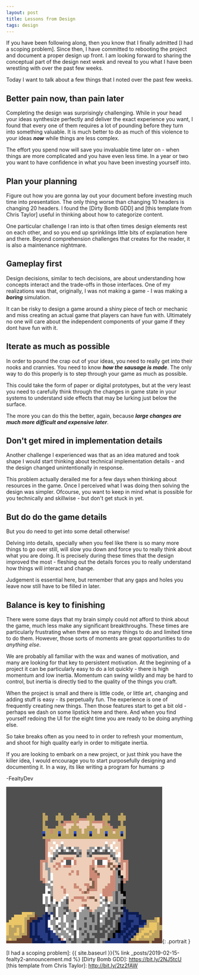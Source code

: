 ```yaml
---
layout: post
title: Lessons from Design
tags: design
---
```


If you have been following along, then you know that I finally admitted [I had a scoping problem]. Since then, I have committed to rebooting the project and document a proper design up front. I am looking forward to sharing the conceptual part of the design next week and reveal to you what I have been wrestling with over the past few weeks.

Today I want to talk about a few things that I noted over the past few weeks.

## Better pain now, than pain later

Completing the design was surprisingly challenging. While in your head your ideas synthesize perfectly and deliver the exact experience you want, I found that every one of them requires a lot of pounding before they turn into something valuable. It is much better to do as much of this violence to your ideas ***now*** while things are less complex.

The effort you spend now will save you invaluable time later on - when things are more complicated and you have even less time. In a year or two you want to have confidence in what you have been investing yourself into.

## Plan your planning

Figure out how you are gonna lay out your document before investing much time into presentation. The only thing worse than changing 10 headers is changing 20 headers. I found the [Dirty Bomb GDD] and [this template from Chris Taylor] useful in thinking about how to categorize content.

One particular challenge I ran into is that often times design elements rest on each other, and so you end up sprinklings little bits of explanation here and there. Beyond comprehension challenges that creates for the reader, it is also a maintenance nightmare.

## Gameplay first

Design decisions, similar to tech decisions, are about understanding how concepts interact and the trade-offs in those interfaces. One of my realizations was that, originally, I was not making a game - I was making a ***boring*** simulation.

It can be risky to design a game around a shiny piece of tech or mechanic and miss creating an actual game that players can have fun with. Ultimately no one will care about the independent components of your game if they dont have fun with it.

## Iterate as much as possible

In order to pound the crap out of your ideas, you need to really get into their nooks and crannies. You need to know ***how the sausage is made***. The only way to do this properly is to step through your game as much as possible.

This could take the form of paper or digital prototypes, but at the very least  you need to carefully think through the changes in game state in your systems to understand side effects that may be lurking just below the surface.

The more you can do this the better, again, because ***large changes are much more difficult and expensive later***.

## Don't get mired in implementation details

Another challenge I experienced was that as an idea matured and took shape I would start thinking about technical implementation details - and the design changed unintentionally in response.

This problem actually derailed me for a few days when thinking about resources in the game. Once I perceived what I was doing then solving the design was simpler. Ofcourse, you want to keep in mind what is possible for you technically and skillwise - but don't get stuck in yet.

## But do do the game details

But you do need to get into some detail otherwise!

Delving into details, specially when you feel like there is so many more things to go over still, will slow you down and force you to really think about what you are doing. It is precisely during these times that the design improved the most - fleshing out the details forces you to really understand how things will interact and change.

Judgement is essential here, but remember that any gaps and holes you leave now still have to be filled in later.

## Balance is key to finishing

There were some days that my brain simply could not afford to think about the game, much less make any significant breakthroughs. These times are particularly frustrating when there are so many things to do and limited time to do them. However, those sorts of moments are great opportunities to do *anything else*.

We are probably all familiar with the wax and wanes of motivation, and many are looking for that key to persistent motivation. At the beginning of a project it can be particularly easy to do a lot quickly - there is high momentum and low inertia. Momentum can swing wildly and may be hard to control, but inertia is directly tied to the quality of the things you craft.

When the project is small and there is little code, or little art, changing and adding stuff is easy - its perpetually fun. The experience is one of frequently creating new things. Then those features start to get a bit old - perhaps we dash on some lipstick here and there. And when you find yourself redoing the UI for the eight time you are ready to be doing anything else.

So take breaks often as you need to in order to refresh your momentum, and shoot for high quality early in order to mitigate inertia.

If you are looking to embark on a new project, or just think you have the killer idea, I would encourage you to start purposefully designing and documenting it. In a way, its like writing a program for humans :p

-FealtyDev

![FealtyDevPortrait](/public/images/fealtydevportrait.jpeg){: .portrait }

[I had a scoping problem]: {{ site.baseurl }}{% link _posts/2019-02-15-fealty2-announcement.md %}
[Dirty Bomb GDD]: https://bit.ly/2NJ5tcU
[this template from Chris Taylor]: http://bit.ly/2tz2fAW
